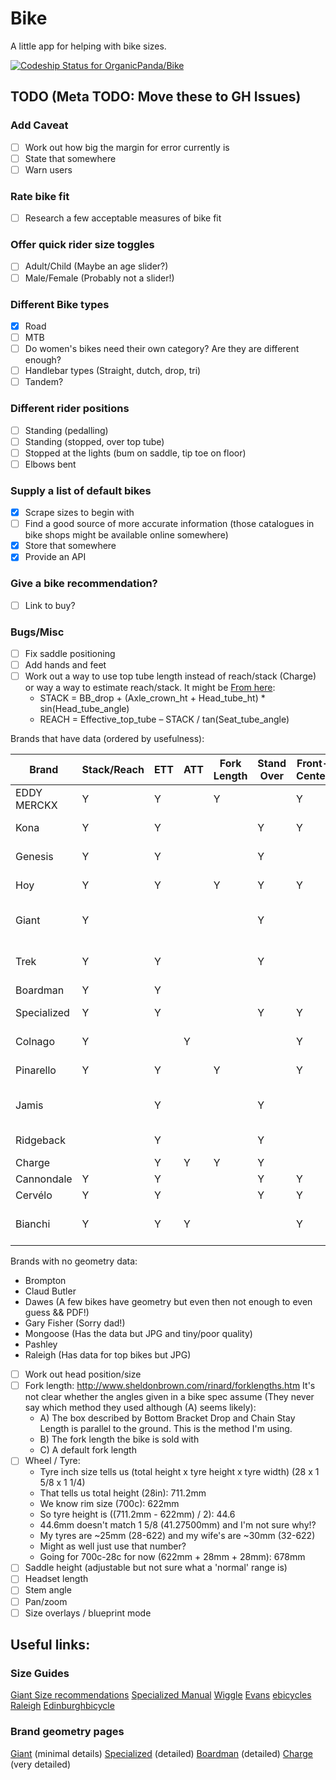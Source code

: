 Bike
====

A little app for helping with bike sizes.

[ ![Codeship Status for OrganicPanda/Bike](https://codeship.com/projects/2b7b1ad0-0a70-0132-783b-7affebf0af3d/status)](https://codeship.com/projects/31767)

## TODO (Meta TODO: Move these to GH Issues)

### Add Caveat
 - [ ] Work out how big the margin for error currently is
 - [ ] State that somewhere
 - [ ] Warn users

### Rate bike fit
 - [ ] Research a few acceptable measures of bike fit

### Offer quick rider size toggles
 - [ ] Adult/Child (Maybe an age slider?)
 - [ ] Male/Female (Probably not a slider!)

### Different Bike types
 - [x] Road 
 - [ ] MTB
 - [ ] Do women's bikes need their own category? Are they are different enough?
 - [ ] Handlebar types (Straight, dutch, drop, tri)
 - [ ] Tandem?

### Different rider positions
 - [ ] Standing (pedalling)
 - [ ] Standing (stopped, over top tube)
 - [ ] Stopped at the lights (bum on saddle, tip toe on floor)
 - [ ] Elbows bent

### Supply a list of default bikes
 - [x] Scrape sizes to begin with
 - [ ] Find a good source of more accurate information (those catalogues in bike shops might be available online somewhere)
 - [x] Store that somewhere
 - [x] Provide an API 

### Give a bike recommendation? 
 - [ ] Link to buy?

### Bugs/Misc
 - [ ] Fix saddle positioning
 - [ ] Add hands and feet
 - [ ] Work out a way to use top tube length instead of reach/stack (Charge) or way a way to estimate reach/stack. It might be [From here](http://web.archive.org/web/20120616053134/http://www.incidentalcyclist.com/2008/02/06/another-word-on-bike-fit):
      + STACK = BB_drop + (Axle_crown_ht + Head_tube_ht) * sin(Head_tube_angle)
      + REACH = Effective_top_tube – STACK / tan(Seat_tube_angle)
      
Brands that have data (ordered by usefulness):

| Brand       | Stack/Reach | ETT | ATT | Fork  Length | Stand Over | Front-Center | Wheel-base | Complete | Guess | Notes                            |
|-------------|-------------|-----|-----|--------------|------------|--------------|------------|----------|-------|----------------------------------|
| EDDY MERCKX | Y           | Y   |     | Y            |            | Y            | Y          | Y        |       | Perfect                          |
| Kona        | Y           | Y   |     |              | Y          | Y            | Y          | Y        |       | Perfect (no fork length)         |
| Genesis     | Y           | Y   |     |              | Y          |              | Y          | Y        |       | Perfect (no fork length)         |
| Hoy         | Y           | Y   |     | Y            | Y          | Y            |            | Y        |       | Not kids bikes                   |
| Giant       | Y           |     |     |              | Y          |              | Y          | Y        |       | Some don't have Stack/Reach      |
| Trek        | Y           | Y   |     |              | Y          |              | Y          | Y        |       | Some don't have Stack/Reach      |
| Boardman    | Y           | Y   |     |              |            |              |            | Y        |       | Only Elite                       |
| Specialized | Y           | Y   |     |              | Y          | Y            | Y          | Y        |       | Only top end                     |
| Colnago     | Y           |     | Y   |              |            | Y            |            | Y        |       | Only top end                     |
| Pinarello   | Y           | Y   |     | Y            |            | Y            |            | Y        |       | No MTB/Kids                      |
| Jamis       |             | Y   |     |              | Y          |              | Y          |          | Y     | Stack/Reach for roady bikes only |
| Ridgeback   |             | Y   |     |              | Y          |              | Y          |          | Y     | Most bikes covered               |
| Charge      |             | Y   | Y   | Y            | Y          |              |            |          | Y     |                                  |
| Cannondale  | Y           | Y   |     |              | Y          | Y            | Y          | Y        |       | JPG!!                            |
| Cervélo     | Y           | Y   |     |              | Y          | Y            |            | Y        |       | PDF!                             |
| Bianchi     | Y           | Y   | Y   |              |            | Y            |            | Y        |       | Only top end and JPG!!           |

Brands with no geometry data:
 - Brompton
 - Claud Butler
 - Dawes (A few bikes have geometry but even then not enough to even guess && PDF!)
 - Gary Fisher (Sorry dad!)
 - Mongoose (Has the data but JPG and tiny/poor quality)
 - Pashley
 - Raleigh (Has data for top bikes but JPG)

 - [ ] Work out head position/size
 - [ ] Fork length: http://www.sheldonbrown.com/rinard/forklengths.htm It's not clear whether the angles given in a bike spec assume (They never say which method they used although (A) seems likely):
     + A) The box described by Bottom Bracket Drop and Chain Stay Length is parallel to the ground. This is the method I'm using.
     + B) The fork length the bike is sold with
     + C) A default fork length
 - [ ] Wheel / Tyre:
     + Tyre inch size tells us (total height x tyre height x tyre width) (28 x 1 5/8 x 1 1/4)
     + That tells us total height (28in): 711.2mm
     + We know rim size (700c): 622mm
     + So tyre height is ((711.2mm - 622mm) / 2): 44.6
     + 44.6mm doesn't match 1 5/8 (41.27500mm) and I'm not sure why!?
     + My tyres are ~25mm (28-622) and my wife's are ~30mm (32-622)
     + Might as well just use that number?
     + Going for 700c-28c for now (622mm + 28mm + 28mm): 678mm
 - [ ] Saddle height (adjustable but not sure what a 'normal' range is)
 - [ ] Headset length
 - [ ] Stem angle
 - [ ] Pan/zoom
 - [ ] Size overlays / blueprint mode

## Useful links:
### Size Guides
[Giant Size recommendations](http://www.giant-bicycles.com/_upload_uk/bikes/series/sizingsheets/ENVIE_ADV_SIZING.jpg)
[Specialized Manual](http://static.specialized.com/media/docs/support/0000023116/0000023116_ENG_AS_NZS_R1.pdf)
[Wiggle](http://www.wiggle.co.uk/h/option/bikesizeguide)
[Evans](http://www.evanscycles.com/help/bike-sizing)
[ebicycles](http://www.ebicycles.com/bicycle-tools/frame-sizer/road-bike/size-sheet?utf8=%E2%9C%93&u=in&r=man&h=1752.6&i=787.4&b=Calculate)
[Raleigh](http://www.raleigh.co.uk/Support/BikeSizeGuide/)
[Edinburghbicycle](http://www.edinburghbicycle.com/info/bike-sizing-guide/)

### Brand geometry pages
[Giant](http://www.giant-bicycles.com/en-gb/bikes/model/envie.advanced.1/19195/77370/#geometry) (minimal details)
[Specialized](http://www.specialized.com/gb/gb/bikes/road/tarmac/tarmac-pro-disc-race-udi2#geometry) (detailed)
[Boardman](http://www.boardmanbikes.com/road/air98.html) (detailed)
[Charge](http://www.chargebikes.com/plug/plug-3) (very detailed)

